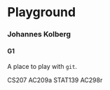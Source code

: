 # Playground
### Johannes Kolberg
#### G1

A place to play with `git`.

CS207
AC209a
STAT139
AC298r

